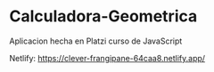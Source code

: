 # Calculadora-Geometrica
Aplicacion hecha en Platzi curso de JavaScript

Netlify: 
https://clever-frangipane-64caa8.netlify.app/
